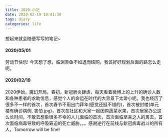 ```yaml
---
title: 2020-小记
date: 2020-02-19 10:41:30
tags: diary
categories: life
---
```


想起来就会随便写写的笔记~

<!-- more -->
#### 2020/05/01
劳动节快乐! 今天想了想，临渊羡鱼不如退而结网，我该好好规划后面的路怎么走呢。
#### 2020/02/19
2020伊始，魔幻开局，春初，新冠肺炎肆虐，每天看着微博上的上升的确诊人数和各种患者的求助信息，感觉个人的命运在时代的大背景下太渺小呢。我也经历了很多不一样的首次，首次春节不用出门拜年(感觉还挺不错的)，首次被封楼(单元楼有确诊病例, 害怕.jpg)，首次在社区和大家一起团购蔬菜水果，首次居家办公这么长时间，不敢去想象很多不幸的人儿面临的首次，首次面临至亲之人的离去，首次面临病毒导致的呼吸窘迫的死亡威胁。。。感谢逆行在前线与新冠病毒战斗的所有人，Tomorrow will be fine!